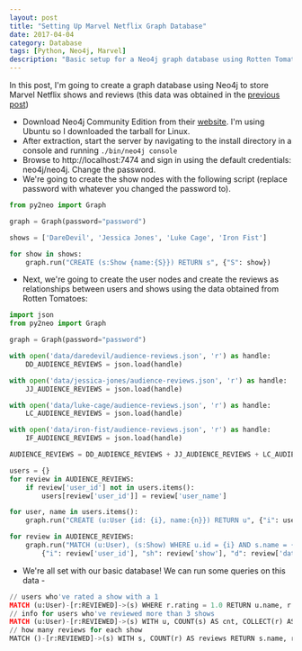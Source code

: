 ```yaml
---
layout: post
title: "Setting Up Marvel Netflix Graph Database"
date: 2017-04-04
category: Database
tags: [Python, Neo4j, Marvel]
description: "Basic setup for a Neo4j graph database using Rotten Tomatoes review data for Marvel TV Shows on Netflix."
---
```


In this post, I'm going to create a graph database using Neo4j to store Marvel Netflix shows and reviews (this data was obtained in the [previous post](https://github.com/asheahan/netflix-marvel-tv))

* Download Neo4j Community Edition from their [website](https://neo4j.com/download/).
I'm using Ubuntu so I downloaded the tarball for Linux.
* After extraction, start the server by navigating to the install directory in a console and running `./bin/neo4j console`
* Browse to http://localhost:7474 and sign in using the default credentials: neo4j/neo4j. Change the password.
* We're going to create the show nodes with the following script (replace password with whatever you changed the password to).
  
```python
from py2neo import Graph

graph = Graph(password="password")

shows = ['DareDevil', 'Jessica Jones', 'Luke Cage', 'Iron Fist']

for show in shows:
    graph.run("CREATE (s:Show {name:{S}}) RETURN s", {"S": show})
```
* Next, we're going to create the user nodes and create the reviews as relationships between users and shows using the data obtained from Rotten Tomatoes:  

```python
import json
from py2neo import Graph

graph = Graph(password="password")

with open('data/daredevil/audience-reviews.json', 'r') as handle:
    DD_AUDIENCE_REVIEWS = json.load(handle)

with open('data/jessica-jones/audience-reviews.json', 'r') as handle:
    JJ_AUDIENCE_REVIEWS = json.load(handle)

with open('data/luke-cage/audience-reviews.json', 'r') as handle:
    LC_AUDIENCE_REVIEWS = json.load(handle)

with open('data/iron-fist/audience-reviews.json', 'r') as handle:
    IF_AUDIENCE_REVIEWS = json.load(handle)

AUDIENCE_REVIEWS = DD_AUDIENCE_REVIEWS + JJ_AUDIENCE_REVIEWS + LC_AUDIENCE_REVIEWS + IF_AUDIENCE_REVIEWS

users = {}
for review in AUDIENCE_REVIEWS:
    if review['user_id'] not in users.items():
        users[review['user_id']] = review['user_name']

for user, name in users.items():
    graph.run("CREATE (u:User {id: {i}, name:{n}}) RETURN u", {"i": user, "n": name})

for review in AUDIENCE_REVIEWS:
    graph.run("MATCH (u:User), (s:Show) WHERE u.id = {i} AND s.name = {sh} CREATE (u)-[r:REVIEWED {date: {d}, season: {se}, rating: {ra}, review: {re}}]->(s) RETURN r", 
        {"i": review['user_id'], "sh": review['show'], "d": review['date'], "se": review['season'], "ra": review['rating'], "re": review['body']})

```

* We're all set with our basic database! We can run some queries on this data -

```python
// users who've rated a show with a 1
MATCH (u:User)-[r:REVIEWED]->(s) WHERE r.rating = 1.0 RETURN u.name, r.date, r.season, s.name ORDER BY u.name;
// info for users who've reviewed more than 3 shows
MATCH (u:User)-[r:REVIEWED]->(s) WITH u, COUNT(s) AS cnt, COLLECT(r) AS revs,  COLLECT(s) AS shows WHERE cnt > 3 RETURN u.name, revs, shows;
// how many reviews for each show
MATCH ()-[r:REVIEWED]->(s) WITH s, COUNT(r) AS reviews RETURN s.name, reviews;
```
